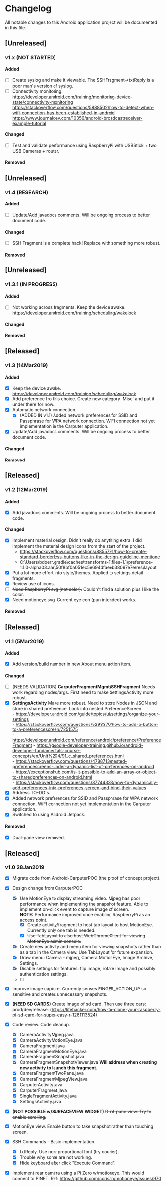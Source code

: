 # Changelog
All notable changes to this Android application project will be documented in this file.


## [Unreleased]
### v1.x (NOT STARTED)
#### Added
- [ ]  Create syslog and make it viewable.  The SSHFragment->txtReply is a poor man's version of syslog.
- [ ]  Connectivity monitoring.  
	https://developer.android.com/training/monitoring-device-state/connectivity-monitoring  
	https://stackoverflow.com/questions/5888502/how-to-detect-when-wifi-connection-has-been-established-in-android  
	https://www.journaldev.com/10356/android-broadcastreceiver-example-tutorial  
#### Changed
- [ ]  Test and validate performance using RaspberryPi with USBStick + two USB Cameras + router.
#### Removed


## [Unreleased]
### v1.4 (RESEARCH)
#### Added
- [ ]  Update/Add javadocs comments.  Will be ongoing process to better document code.  
#### Changed
- [ ]  SSH Fragment is a complete hack!  Replace with something more robust.
#### Removed

## [Unreleased]
### v1.3.1 (IN PROGRESS)
#### Added
- [ ]  Not working across fragments.  Keep the device awake.  https://developer.android.com/training/scheduling/wakelock  
#### Changed
#### Removed

## [Released]
### v1.3 (14Mar2019)
#### Added
- [x]  Keep the device awake.  https://developer.android.com/training/scheduling/wakelock  
  - [x]  Add preference fro this choice.  Create new category 'Misc' and put it under there for now.
- [x]  Automatic network connection.
	- [x]  (ADDED IN v1.1)  Added network preferences for SSID and Passphrase for WPA network connection.  WiFI connection not yet implementation in the Carputer application.	
- [x]  Update/Add javadocs comments.  Will be ongoing process to better document code.  	
#### Changed
#### Removed

## [Released]
### v1.2 (12Mar2019)
#### Added
- [x]  Add javadocs comments.  Will be ongoing process to better document code.  
#### Changed
- [x]  Implement material design.  Didn't really do anything extra.  I did implement the material design icons from the start of the project.
	- https://stackoverflow.com/questions/8855791/how-to-create-standard-borderless-buttons-like-in-the-design-guideline-mentione
	- C:\Users\bdoerr\.gradle\caches\transforms-1\files-1.1\preference-1.1.0-alpha03.aar\50f8bf0a051ec5e694dfaeeb38097e7e\res\layout
- [x]  Put a lot more effort into style/themes.  Applied to settings detail fragments.
- [x]  Review use of icons.	
  - [ ]  ~~Need RaspberryPi svg (not color).~~  Couldn't find a solution plus I like the color.
  - [x]  Need motioneye svg.  Current eye con (pun intended) works.
#### Removed

## [Released]
### v1.1 (5Mar2019)
#### Added
- [x]  Add version/build number in new About menu action item.
#### Changed
- [ ] (NEEDS VALIDATION) **CarputerFragmentMgmt/SSHFragment**  Needs work regarding nodes/args.  First need to make SettingsActivity more robust.
- [x]  **SettingsActivity**  Make more robust.  Need to store Nodes in JSON and store in shared preference.  Look into nested PreferenceScreen.  
		- https://developer.android.com/guide/topics/ui/settings/organize-your-settings  
		- https://stackoverflow.com/questions/5298370/how-to-add-a-button-to-a-preferencescreen/7251575  
		- https://developer.android.com/reference/android/preference/PreferenceFragment 
		- https://google-developer-training.github.io/android-developer-fundamentals-course-concepts/en/Unit%204/91_c_shared_preferences.html  
		- https://stackoverflow.com/questions/4788713/nested-preferencescreens-under-a-dynamic-list-of-preferences-on-android    
		- https://exceptionshub.com/is-it-possible-to-add-an-array-or-object-to-sharedpreferences-on-android.html  
		- https://stackoverflow.com/questions/37744333/how-to-dynamically-add-preferences-into-preferences-screen-and-bind-their-values  
- [x]  Address TO-DO's.	
- [x]  Added network preferences for SSID and Passphrase for WPA network connection.  WiFI connection not yet implementation in the Carputer application.	
- [x]  Switched to using Android Jetpack.
#### Removed
- [x] Dual-pane view removed.


## [Released]
### v1.0 28Jan2019
- [x]  Migrate code from Android-CarputerPOC (the proof of concept project).
- [x]  Design change from CarputerPOC
	- [x]  Use MotionEye to display streaming video.  Mjpeg has poor performance when implementing the snapshot feature.  Able to implement on-click event to capture image of screen.
			<br/>**NOTE:**  Performance improved once enabling RaspberryPi as an access point.
		- [x]  Create activity/fragment to host tab layout to host MotionEye.  Currently only one tab is needed.
		- [x]  ~~Use TabLayout to also host WebChromeClient for viewing MotionEye admin console.~~
	- [x]  Create new activity and menu item for viewing snapshots rather than as a tab in the Camera view.  Use TabLayout for future expansion.
	- [x]  Draw menu:  Camera - mjpeg, Camera MotionEye, Image Archive, Settings.
	- [x]  Disable settings for features: flip image, rotate image and possibly authentication settings.
	- [ ]
- [x]  Improve image capture.  Currently senses FINGER_ACTION_UP so sensitive and creates unnecessary snapshots.	
- [x]  **(NEED SD CARDS)**  Create image of sd card.  Then use three cars:  prod/dev/release.  (https://lifehacker.com/how-to-clone-your-raspberry-pi-sd-card-for-super-easy-r-1261113524)
- [x]  Code review.  Code cleanup.
	- [x]  CameraActivityMjpeg.java
	- [x]  CameraActivityMotionEye.java
	- [x]  CameraFragment.java
	- [x]  CameraFragmentMotionEye.java
	- [x]  CameraFragmentSnapshot.java
	- [x]  CameraFragmentSnapshotViewer.java		**Will address when creating new activity to launch this fragment.**
	- [x]  CameraFragmentTwoPane.java
	- [x]  CameraFragmentMjpegView.java
	- [x]  CarputerActivity.java
	- [x]  CarputerFragment.java
	- [x]  SingleFragmentActivity.java
	- [x]  SettingsActivity.java
- [x]  **(NOT POSSIBLE w/SURFACEVIEW WIDGET)**  ~~Dual-pane view.  Try to enable scrolling.~~  
- [x]  MotionEye view.  Enable button to take snapshot rather than touching screen.
- [x]  SSH Commands - Basic implementation.
	- [x]  txtReply.  Use non-proportional font (try courier).
	- [x]  Trouble why some are not working.
	- [x]  Hide keyboard after click "Execute Command".
- [x]  Implement rear camera using a Pi Zero w/motioneye.  This would connect to PINET.  Ref:  https://github.com/ccrisan/motioneye/issues/970


		


